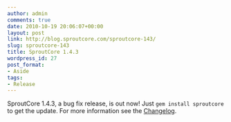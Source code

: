 ```yaml
---
author: admin
comments: true
date: 2010-10-19 20:06:07+00:00
layout: post
link: http://blog.sproutcore.com/sproutcore-143/
slug: sproutcore-143
title: SproutCore 1.4.3
wordpress_id: 27
post_format:
- Aside
tags:
- Release
---
```


SproutCore 1.4.3, a bug fix release, is out now! Just `gem install sproutcore` to get the update. For more information see the [Changelog](http://github.com/sproutcore/sproutcore/blob/1-4-stable/CHANGELOG).
